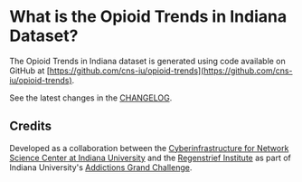 # What is the Opioid Trends in Indiana Dataset?

The Opioid Trends in Indiana dataset is generated using code available on GitHub at [https://github.com/cns-iu/opioid-trends](https://github.com/cns-iu/opioid-trends).

See the latest changes in the [CHANGELOG](CHANGELOG.md).

## Credits

Developed as a collaboration between the [Cyberinfrastructure for Network Science Center at Indiana University](http://cns.iu.edu/) and the [Regenstrief Institute](https://www.regenstrief.org/) as part of Indiana University's [Addictions Grand Challenge](https://addictions.iu.edu/responding-to-crisis/grand-challenge.html).
